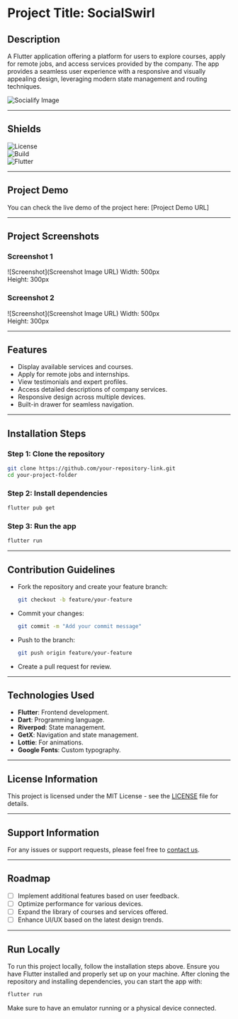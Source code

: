 
# Project Title: SocialSwirl

## Description
A Flutter application offering a platform for users to explore courses, apply for remote jobs, and access services provided by the company. The app provides a seamless user experience with a responsive and visually appealing design, leveraging modern state management and routing techniques.

![Socialify Image](https://socialify.git.ci/WaqasZafar9/socialswirl/image?description=1&descriptionEditable=&font=KoHo&forks=1&issues=1&language=1&name=1&owner=1&pattern=Circuit%20Board&pulls=1&stargazers=1&theme=Light)

---

## Shields

![License](https://img.shields.io/badge/License-MIT-blue.svg)  
![Build](https://img.shields.io/badge/Build-Passing-brightgreen)  
![Flutter](https://img.shields.io/badge/Flutter-Framework-blue)

---

## Project Demo

You can check the live demo of the project here: [Project Demo URL]

---

## Project Screenshots

### Screenshot 1
![Screenshot](Screenshot Image URL)
Width: 500px  
Height: 300px  

### Screenshot 2
![Screenshot](Screenshot Image URL)
Width: 500px  
Height: 300px  

---

## Features
- Display available services and courses.
- Apply for remote jobs and internships.
- View testimonials and expert profiles.
- Access detailed descriptions of company services.
- Responsive design across multiple devices.
- Built-in drawer for seamless navigation.

---

## Installation Steps

### Step 1: Clone the repository
```bash
git clone https://github.com/your-repository-link.git
cd your-project-folder
```

### Step 2: Install dependencies
```bash
flutter pub get
```

### Step 3: Run the app
```bash
flutter run
```

---

## Contribution Guidelines
- Fork the repository and create your feature branch:  
  ```bash
  git checkout -b feature/your-feature
  ```
- Commit your changes:  
  ```bash
  git commit -m "Add your commit message"
  ```
- Push to the branch:  
  ```bash
  git push origin feature/your-feature
  ```
- Create a pull request for review.

---

## Technologies Used
- **Flutter**: Frontend development.
- **Dart**: Programming language.
- **Riverpod**: State management.
- **GetX**: Navigation and state management.
- **Lottie**: For animations.
- **Google Fonts**: Custom typography.

---

## License Information
This project is licensed under the MIT License - see the [LICENSE](LICENSE) file for details.

---

## Support Information
For any issues or support requests, please feel free to [contact us](mailto:waqaszafar771@gmail.com).

---

## Roadmap
- [ ] Implement additional features based on user feedback.
- [ ] Optimize performance for various devices.
- [ ] Expand the library of courses and services offered.
- [ ] Enhance UI/UX based on the latest design trends.

---

## Run Locally
To run this project locally, follow the installation steps above. Ensure you have Flutter installed and properly set up on your machine. After cloning the repository and installing dependencies, you can start the app with:
```bash
flutter run
```
Make sure to have an emulator running or a physical device connected.

